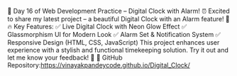 🚀 Day 16 of Web Development Practice – Digital Clock with Alarm! ⏰
Excited to share my latest project – a beautiful Digital Clock with an Alarm feature! 🎉
🔥 Key Features:
✅ Live Digital Clock with Neon Glow Effect
 ✅ Glassmorphism UI for Modern Look
 ✅ Alarm Set & Notification System
 ✅ Responsive Design (HTML, CSS, JavaScript)
This project enhances user experience with a stylish and functional timekeeping solution. Try it out and let me know your feedback! 💬
🔗 GitHub Repository:https://vinayakpandeycode.github.io/Digital_Clock/
